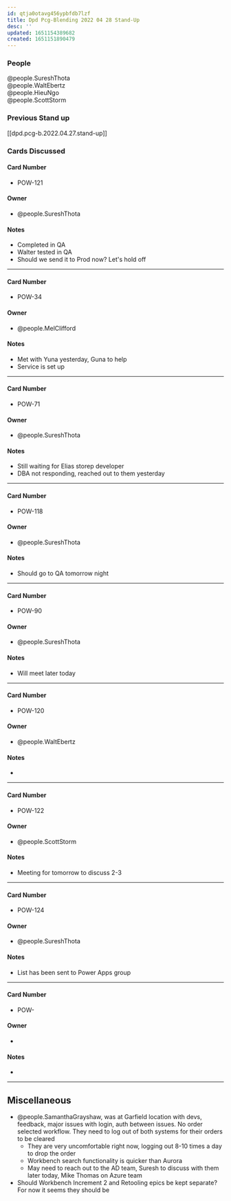 ```yaml
---
id: qtja0otavg456ypbfdb7lzf
title: Dpd Pcg-Blending 2022 04 28 Stand-Up
desc: ''
updated: 1651154389682
created: 1651151890479
---
```

### People
@people.SureshThota  
@people.WaltEbertz  
@people.HieuNgo  
@people.ScottStorm  

### Previous Stand up
[[dpd.pcg-b.2022.04.27.stand-up]]

### Cards Discussed
#### Card Number
- POW-121
#### Owner
- @people.SureshThota
#### Notes
- Completed in QA
- Walter tested in QA
- Should we send it to Prod now? Let's hold off
---
#### Card Number
- POW-34
#### Owner
- @people.MelClifford
#### Notes
- Met with Yuna yesterday, Guna to help
- Service is set up
---
#### Card Number
- POW-71
#### Owner
- @people.SureshThota
#### Notes
- Still waiting for Elias storep developer
- DBA not responding, reached out to them yesterday
---
#### Card Number
- POW-118
#### Owner
-  @people.SureshThota
#### Notes
- Should go to QA tomorrow night 
---
#### Card Number
- POW-90
#### Owner
- @people.SureshThota
#### Notes
- Will meet later today
---
#### Card Number
- POW-120
#### Owner
- @people.WaltEbertz
#### Notes
- 
---
#### Card Number
- POW-122
#### Owner
- @people.ScottStorm
#### Notes
- Meeting for tomorrow to discuss 2-3
---
#### Card Number
- POW-124
#### Owner
- @people.SureshThota
#### Notes
- List has been sent to Power Apps group
---
#### Card Number
- POW-
#### Owner
- 
#### Notes
-
---
## Miscellaneous
- @people.SamanthaGrayshaw, was at Garfield location with devs, feedback, major issues with login, auth between issues. No order selected workflow. They need to log out of both systems for their orders to be cleared
  - They are very uncomfortable right now, logging out 8-10 times a day to drop the order
  - Workbench search functionality is quicker than Aurora
  - May need to reach out to the AD team, Suresh to discuss with them later today, Mike Thomas on Azure team
- Should Workbench Increment 2 and Retooling epics be kept separate? For now it seems they should be
